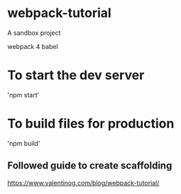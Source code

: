 # webpack-tutorial

A sandbox project

webpack 4
babel

# To start the dev server
'npm start'

# To build files for production
'npm build'

## Followed guide to create scaffolding
https://www.valentinog.com/blog/webpack-tutorial/